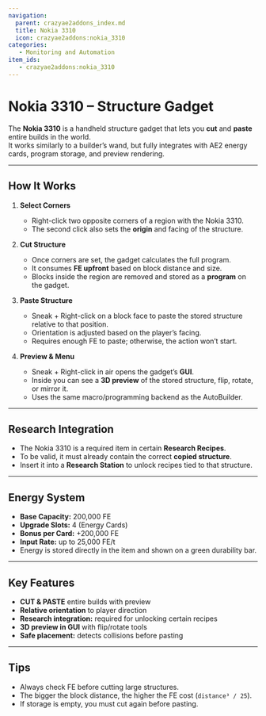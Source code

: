 ```yaml
---
navigation:
  parent: crazyae2addons_index.md
  title: Nokia 3310
  icon: crazyae2addons:nokia_3310
categories:
   - Monitoring and Automation
item_ids:
   - crazyae2addons:nokia_3310
---
```


# Nokia 3310 – Structure Gadget

<ItemImage id="crazyae2addons:nokia_3310" scale="4"></ItemImage>

The **Nokia 3310** is a handheld structure gadget that lets you **cut** and **paste** entire builds in the world.  
It works similarly to a builder’s wand, but fully integrates with AE2 energy cards, program storage, and preview rendering.

---

## How It Works

1. **Select Corners**
    - Right-click two opposite corners of a region with the Nokia 3310.
    - The second click also sets the **origin** and facing of the structure.

2. **Cut Structure**
    - Once corners are set, the gadget calculates the full program.
    - It consumes **FE upfront** based on block distance and size.
    - Blocks inside the region are removed and stored as a **program** on the gadget.

3. **Paste Structure**
    - Sneak + Right-click on a block face to paste the stored structure relative to that position.
    - Orientation is adjusted based on the player’s facing.
    - Requires enough FE to paste; otherwise, the action won’t start.

4. **Preview & Menu**
    - Sneak + Right-click in air opens the gadget’s **GUI**.
    - Inside you can see a **3D preview** of the stored structure, flip, rotate, or mirror it.
    - Uses the same macro/programming backend as the AutoBuilder.

---

## Research Integration

- The Nokia 3310 is a required item in certain **Research Recipes**.
- To be valid, it must already contain the correct **copied structure**.
- Insert it into a **Research Station** to unlock recipes tied to that structure.

---

## Energy System

- **Base Capacity:** 200,000 FE
- **Upgrade Slots:** 4 (Energy Cards)
- **Bonus per Card:** +200,000 FE
- **Input Rate:** up to 25,000 FE/t
- Energy is stored directly in the item and shown on a green durability bar.

---

## Key Features

- **CUT & PASTE** entire builds with preview
- **Relative orientation** to player direction
- **Research integration:** required for unlocking certain recipes
- **3D preview in GUI** with flip/rotate tools
- **Safe placement:** detects collisions before pasting

---

## Tips

- Always check FE before cutting large structures.
- The bigger the block distance, the higher the FE cost (`distance³ / 25`).
- If storage is empty, you must cut again before pasting.
